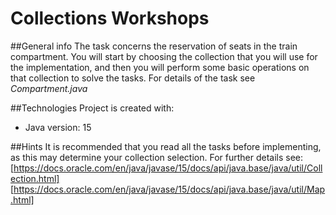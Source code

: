 # Collections Workshops

##General info
The task concerns the reservation of seats in the train compartment.
You will start by choosing the collection that you will use for the implementation,
and then you will perform some basic operations on that collection to solve the tasks.
For details of the task see *Compartment.java*

##Technologies
Project is created with:
* Java version: 15

##Hints
It is recommended that you read all the tasks before implementing, as this may determine your collection selection.
For further details see:
[https://docs.oracle.com/en/java/javase/15/docs/api/java.base/java/util/Collection.html]
[https://docs.oracle.com/en/java/javase/15/docs/api/java.base/java/util/Map.html]

